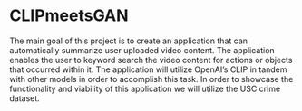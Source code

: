# CLIPmeetsGAN
The main goal of this project is to create an application that can automatically 
summarize user uploaded video content. The application enables the user to keyword 
search the video content for actions or objects that occurred within it. The 
application will utilize OpenAI’s CLIP in tandem with other models in order to 
accomplish this task. In order to showcase the functionality and viability of 
this application we will utilize the USC crime dataset.  